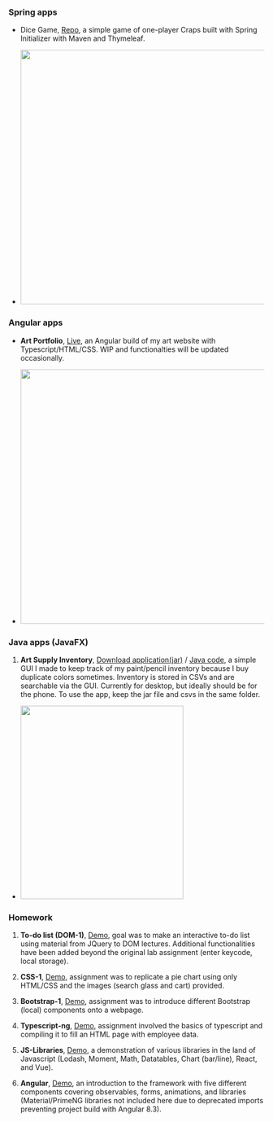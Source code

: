 ### Spring apps

* Dice Game, [Repo](https://github.com/welleyloc/dice), a simple game of one-player Craps built with Spring Initializer with Maven and Thymeleaf.

* <img src="https://github.com/welleyloc/dice/blob/master/application%20snippet.png?raw=true" width="500">

### Angular apps

* **Art Portfolio**, [Live](welleyloc.github.io/art-portfolio/), an Angular build of my art website with Typescript/HTML/CSS. WIP and functionalties will be updated occasionally.

* <img src="https://github.com/welleyloc/art-portfolio/blob/master/screenshot.png?raw=true" width="500">

### Java apps (JavaFX)

1. **Art Supply Inventory**, [Download application(jar)](https://github.com/welleyloc/plain-java-goodies/tree/master/Art%20supply%20inventory/JavaFXApp) / [Java code](https://github.com/welleyloc/plain-java-goodies/blob/master/Art%20supply%20inventory/ArtSupplyInventory.java), a simple GUI I made to keep track of my paint/pencil inventory because I buy duplicate colors sometimes. Inventory is stored in CSVs and are searchable via the GUI. Currently for desktop, but ideally should be for the phone. To use the app, keep the jar file and csvs in the same folder.

* <img src="https://raw.githubusercontent.com/welleyloc/plain-java-goodies/master/Art%20supply%20inventory/JavaFXApp/Screenshot.png" width="320" height="380">

### Homework

1. **To-do list (DOM-1)**, [Demo](https://welleyloc.github.io/DOM-1-080819/index.html), goal was to make an interactive to-do list using material from JQuery to DOM lectures. Additional functionalities have been added beyond the original lab assignment (enter keycode, local storage).

2. **CSS-1**, [Demo](https://welleyloc.github.io/CSS-1-080119/index.html), assignment was to replicate a pie chart using only HTML/CSS and the images (search glass and cart) provided.

3. **Bootstrap-1**, [Demo](https://welleyloc.github.io/Bootstrap-1-081319/index.html), assignment was to introduce different Bootstrap (local) components onto a webpage.  

4. **Typescript-ng**, [Demo](https://welleyloc.github.io/Typescript-ng-081419/index.html), assignment involved the basics of typescript and compiling it to fill an HTML page with employee data.

5. **JS-Libraries**, [Demo](https://welleyloc.github.io/JS-Libraries/), a demonstration of various libraries in the land of Javascript (Lodash, Moment, Math, Datatables, Chart (bar/line), React, and Vue).

6. **Angular**, [Demo](https://welleyloc.github.io/angular-intro/), an introduction to the framework with five different components covering observables, forms, animations, and libraries (Material/PrimeNG libraries not included here due to deprecated imports preventing project build with Angular 8.3).